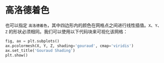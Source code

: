 # 高洛德着色

也可以指定 `高洛德着色`，其中四边形内的颜色在网格点之间进行线性插值。`X`、`Y`、`Z` 的形状必须相同。我们可以使用以下代码块来可视化该网格：

```python
fig, ax = plt.subplots()
ax.pcolormesh(X, Y, Z, shading='gouraud', cmap='viridis')
ax.set_title('Gouraud Shading')
plt.show()
```
